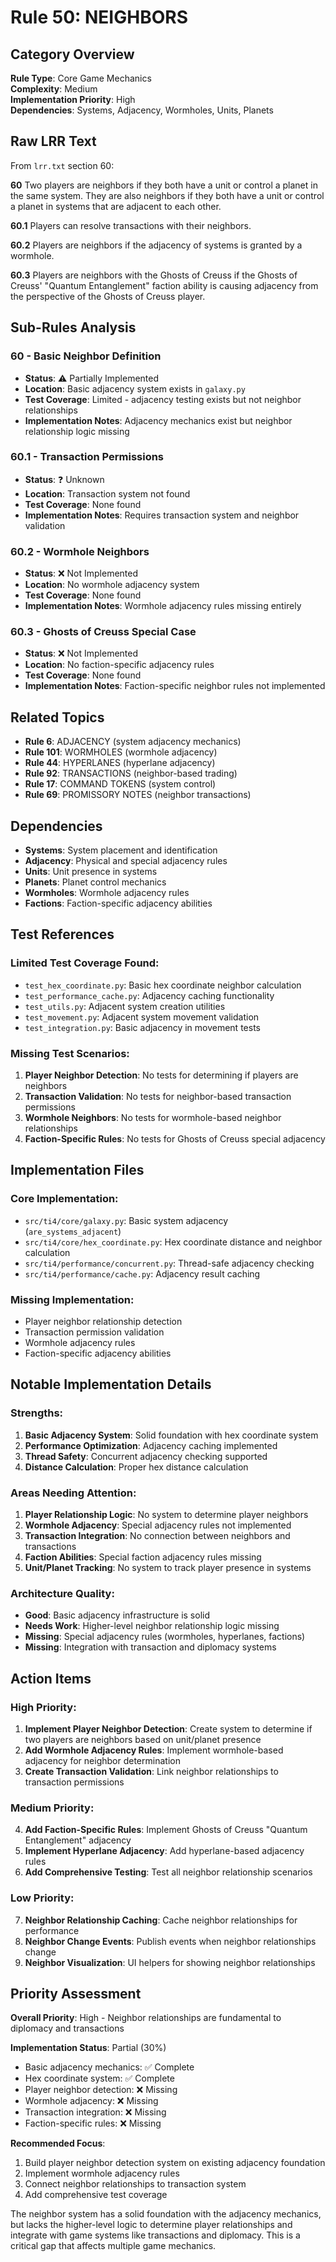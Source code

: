 # Rule 50: NEIGHBORS

## Category Overview
**Rule Type**: Core Game Mechanics  
**Complexity**: Medium  
**Implementation Priority**: High  
**Dependencies**: Systems, Adjacency, Wormholes, Units, Planets  

## Raw LRR Text
From `lrr.txt` section 60:

**60** Two players are neighbors if they both have a unit or control a planet in the same system. They are also neighbors if they both have a unit or control a planet in systems that are adjacent to each other.

**60.1** Players can resolve transactions with their neighbors.

**60.2** Players are neighbors if the adjacency of systems is granted by a wormhole.

**60.3** Players are neighbors with the Ghosts of Creuss if the Ghosts of Creuss' "Quantum Entanglement" faction ability is causing adjacency from the perspective of the Ghosts of Creuss player.

## Sub-Rules Analysis

### 60 - Basic Neighbor Definition
- **Status**: ⚠️ Partially Implemented
- **Location**: Basic adjacency system exists in `galaxy.py`
- **Test Coverage**: Limited - adjacency testing exists but not neighbor relationships
- **Implementation Notes**: Adjacency mechanics exist but neighbor relationship logic missing

### 60.1 - Transaction Permissions
- **Status**: ❓ Unknown
- **Location**: Transaction system not found
- **Test Coverage**: None found
- **Implementation Notes**: Requires transaction system and neighbor validation

### 60.2 - Wormhole Neighbors
- **Status**: ❌ Not Implemented
- **Location**: No wormhole adjacency system
- **Test Coverage**: None found
- **Implementation Notes**: Wormhole adjacency rules missing entirely

### 60.3 - Ghosts of Creuss Special Case
- **Status**: ❌ Not Implemented
- **Location**: No faction-specific adjacency rules
- **Test Coverage**: None found
- **Implementation Notes**: Faction-specific neighbor rules not implemented

## Related Topics
- **Rule 6**: ADJACENCY (system adjacency mechanics)
- **Rule 101**: WORMHOLES (wormhole adjacency)
- **Rule 44**: HYPERLANES (hyperlane adjacency)
- **Rule 92**: TRANSACTIONS (neighbor-based trading)
- **Rule 17**: COMMAND TOKENS (system control)
- **Rule 69**: PROMISSORY NOTES (neighbor transactions)

## Dependencies
- **Systems**: System placement and identification
- **Adjacency**: Physical and special adjacency rules
- **Units**: Unit presence in systems
- **Planets**: Planet control mechanics
- **Wormholes**: Wormhole adjacency rules
- **Factions**: Faction-specific adjacency abilities

## Test References
### Limited Test Coverage Found:
- `test_hex_coordinate.py`: Basic hex coordinate neighbor calculation
- `test_performance_cache.py`: Adjacency caching functionality
- `test_utils.py`: Adjacent system creation utilities
- `test_movement.py`: Adjacent system movement validation
- `test_integration.py`: Basic adjacency in movement tests

### Missing Test Scenarios:
1. **Player Neighbor Detection**: No tests for determining if players are neighbors
2. **Transaction Validation**: No tests for neighbor-based transaction permissions
3. **Wormhole Neighbors**: No tests for wormhole-based neighbor relationships
4. **Faction-Specific Rules**: No tests for Ghosts of Creuss special adjacency

## Implementation Files
### Core Implementation:
- `src/ti4/core/galaxy.py`: Basic system adjacency (`are_systems_adjacent`)
- `src/ti4/core/hex_coordinate.py`: Hex coordinate distance and neighbor calculation
- `src/ti4/performance/concurrent.py`: Thread-safe adjacency checking
- `src/ti4/performance/cache.py`: Adjacency result caching

### Missing Implementation:
- Player neighbor relationship detection
- Transaction permission validation
- Wormhole adjacency rules
- Faction-specific adjacency abilities

## Notable Implementation Details

### Strengths:
1. **Basic Adjacency System**: Solid foundation with hex coordinate system
2. **Performance Optimization**: Adjacency caching implemented
3. **Thread Safety**: Concurrent adjacency checking supported
4. **Distance Calculation**: Proper hex distance calculation

### Areas Needing Attention:
1. **Player Relationship Logic**: No system to determine player neighbors
2. **Wormhole Adjacency**: Special adjacency rules not implemented
3. **Transaction Integration**: No connection between neighbors and transactions
4. **Faction Abilities**: Special faction adjacency rules missing
5. **Unit/Planet Tracking**: No system to track player presence in systems

### Architecture Quality:
- **Good**: Basic adjacency infrastructure is solid
- **Needs Work**: Higher-level neighbor relationship logic missing
- **Missing**: Special adjacency rules (wormholes, hyperlanes, factions)
- **Missing**: Integration with transaction and diplomacy systems

## Action Items

### High Priority:
1. **Implement Player Neighbor Detection**: Create system to determine if two players are neighbors based on unit/planet presence
2. **Add Wormhole Adjacency Rules**: Implement wormhole-based adjacency for neighbor determination
3. **Create Transaction Validation**: Link neighbor relationships to transaction permissions

### Medium Priority:
4. **Add Faction-Specific Rules**: Implement Ghosts of Creuss "Quantum Entanglement" adjacency
5. **Implement Hyperlane Adjacency**: Add hyperlane-based adjacency rules
6. **Add Comprehensive Testing**: Test all neighbor relationship scenarios

### Low Priority:
7. **Neighbor Relationship Caching**: Cache neighbor relationships for performance
8. **Neighbor Change Events**: Publish events when neighbor relationships change
9. **Neighbor Visualization**: UI helpers for showing neighbor relationships

## Priority Assessment
**Overall Priority**: High - Neighbor relationships are fundamental to diplomacy and transactions

**Implementation Status**: Partial (30%)
- Basic adjacency mechanics: ✅ Complete
- Hex coordinate system: ✅ Complete
- Player neighbor detection: ❌ Missing
- Wormhole adjacency: ❌ Missing
- Transaction integration: ❌ Missing
- Faction-specific rules: ❌ Missing

**Recommended Focus**: 
1. Build player neighbor detection system on existing adjacency foundation
2. Implement wormhole adjacency rules
3. Connect neighbor relationships to transaction system
4. Add comprehensive test coverage

The neighbor system has a solid foundation with the adjacency mechanics, but lacks the higher-level logic to determine player relationships and integrate with game systems like transactions and diplomacy. This is a critical gap that affects multiple game mechanics.